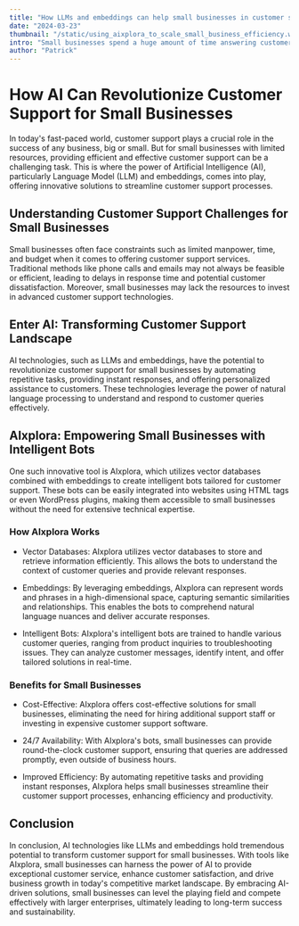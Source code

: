 ```yaml
---
title: "How LLMs and embeddings can help small businesses in customer support"
date: "2024-03-23"
thumbnail: "/static/using_aixplora_to_scale_small_business_efficiency.webp"
intro: "Small businesses spend a huge amount of time answering customer's answers. Mostly recurring questions which could be answered by a intelligent chatbot. With AIxplora we show you how that could be done!"
author: "Patrick"
---
```

How AI Can Revolutionize Customer Support for Small Businesses
==============================================================

In today's fast-paced world, customer support plays a crucial role in the success of any business, big or small. But for small businesses with limited resources, providing efficient and effective customer support can be a challenging task. This is where the power of Artificial Intelligence (AI), particularly Language Model (LLM) and embeddings, comes into play, offering innovative solutions to streamline customer support processes.

Understanding Customer Support Challenges for Small Businesses
--------------------------------------------------------------

Small businesses often face constraints such as limited manpower, time, and budget when it comes to offering customer support services. Traditional methods like phone calls and emails may not always be feasible or efficient, leading to delays in response time and potential customer dissatisfaction. Moreover, small businesses may lack the resources to invest in advanced customer support technologies.

Enter AI: Transforming Customer Support Landscape
-------------------------------------------------

AI technologies, such as LLMs and embeddings, have the potential to revolutionize customer support for small businesses by automating repetitive tasks, providing instant responses, and offering personalized assistance to customers. These technologies leverage the power of natural language processing to understand and respond to customer queries effectively.

AIxplora: Empowering Small Businesses with Intelligent Bots
-----------------------------------------------------------

One such innovative tool is AIxplora, which utilizes vector databases combined with embeddings to create intelligent bots tailored for customer support. These bots can be easily integrated into websites using HTML tags or even WordPress plugins, making them accessible to small businesses without the need for extensive technical expertise.

### How AIxplora Works

-   Vector Databases: AIxplora utilizes vector databases to store and retrieve information efficiently. This allows the bots to understand the context of customer queries and provide relevant responses.

-   Embeddings: By leveraging embeddings, AIxplora can represent words and phrases in a high-dimensional space, capturing semantic similarities and relationships. This enables the bots to comprehend natural language nuances and deliver accurate responses.

-   Intelligent Bots: AIxplora's intelligent bots are trained to handle various customer queries, ranging from product inquiries to troubleshooting issues. They can analyze customer messages, identify intent, and offer tailored solutions in real-time.

### Benefits for Small Businesses

-   Cost-Effective: AIxplora offers cost-effective solutions for small businesses, eliminating the need for hiring additional support staff or investing in expensive customer support software.

-   24/7 Availability: With AIxplora's bots, small businesses can provide round-the-clock customer support, ensuring that queries are addressed promptly, even outside of business hours.

-   Improved Efficiency: By automating repetitive tasks and providing instant responses, AIxplora helps small businesses streamline their customer support processes, enhancing efficiency and productivity.

Conclusion
----------

In conclusion, AI technologies like LLMs and embeddings hold tremendous potential to transform customer support for small businesses. With tools like AIxplora, small businesses can harness the power of AI to provide exceptional customer service, enhance customer satisfaction, and drive business growth in today's competitive market landscape. By embracing AI-driven solutions, small businesses can level the playing field and compete effectively with larger enterprises, ultimately leading to long-term success and sustainability.
